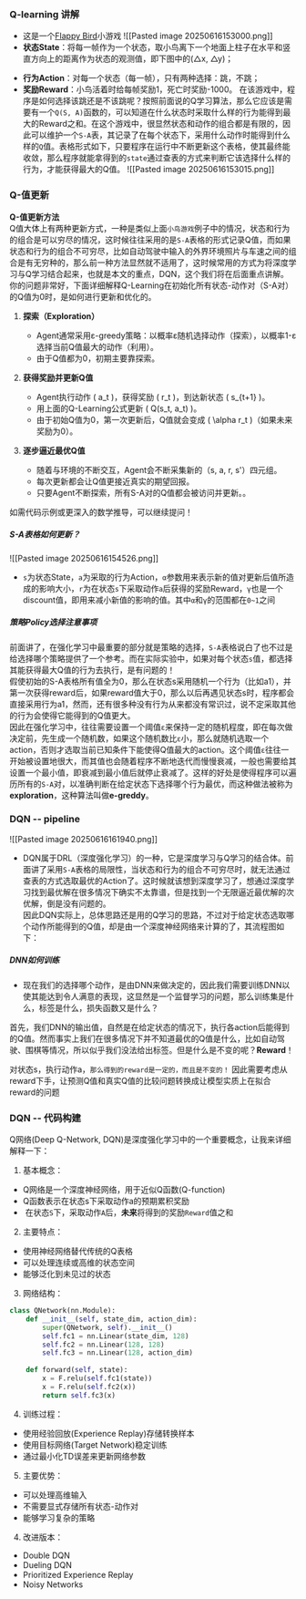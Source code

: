 ### Q-learning 讲解
* 这是一个[Flappy Bird](https://zhida.zhihu.com/search?content_id=120377040&content_type=Article&match_order=1&q=Flappy+Bird&zhida_source=entity)小游戏
![[Pasted image 20250616153000.png]]
* **状态State**：将每一帧作为一个状态，取小鸟离下一个地面上柱子在水平和竖直方向上的距离作为状态的观测值，即下图中的(△x, △y)；
- **行为Action**：对每一个状态（每一帧），只有两种选择：跳，不跳；
- **奖励Reward**：小鸟活着时给每帧奖励1，死亡时奖励-1000。
  在该游戏中，程序是如何选择该跳还是不该跳呢？按照前面说的Q学习算法，那么它应该是需要有一个`Q(S, A)`函数的，可以知道在什么状态时采取什么样的行为能得到最大的Reward之和。在这个游戏中，很显然状态和动作的组合都是有限的，因此可以维护一个`S-A`表，其记录了在每个状态下，采用什么动作时能得到什么样的`Q`值。表格形式如下，只要程序在运行中不断更新这个表格，使其最终能收敛，那么程序就能拿得到的`state`通过查表的方式来判断它该选择什么样的行为，才能获得最大的Q值。
![[Pasted image 20250616153015.png]]
### Q-值更新
**Q-值更新方法**  
Q值大体上有两种更新方式，一种是类似上面`小鸟游戏`例子中的情况，状态和行为的组合是可以穷尽的情况，这时候往往采用的是`S-A`表格的形式记录Q值，而如果状态和行为的组合不可穷尽，比如自动驾驶中输入的外界环境照片与车速之间的组合是有无穷种的，那么前一种方法显然就不适用了，这时候常用的方式为将深度学习与Q学习结合起来，也就是本文的重点，DQN，这个我们将在后面重点讲解。
你的问题非常好，下面详细解释Q-Learning在初始化所有状态-动作对（S-A对）的Q值为0时，是如何进行更新和优化的。

1. **探索（Exploration）**  
   - Agent通常采用ε-greedy策略：以概率ε随机选择动作（探索），以概率1-ε选择当前Q值最大的动作（利用）。
   - 由于Q值都为0，初期主要靠探索。

2. **获得奖励并更新Q值**  
   - Agent执行动作 \( a_t \)，获得奖励 \( r_t \)，到达新状态 \( s_{t+1} \)。
   - 用上面的Q-Learning公式更新 \( Q(s_t, a_t) \)。
   - 由于初始Q值为0，第一次更新后，Q值就会变成 \( \alpha r_t \)（如果未来奖励为0）。

3. **逐步逼近最优Q值**  
   - 随着与环境的不断交互，Agent会不断采集新的（s, a, r, s'）四元组。
   - 每次更新都会让Q值更接近真实的期望回报。
   - 只要Agent不断探索，所有S-A对的Q值都会被访问并更新。。

如需代码示例或更深入的数学推导，可以继续提问！
##### S-A表格如何更新？

![[Pasted image 20250616154526.png]]
* `s`为状态State，`a`为采取的行为Action，`α`参数用来表示新的值对更新后值所造成的影响大小，`r`为在状态`s`下采取动作`a`后获得的奖励Reward，`γ`也是一个discount值，即用来减小新值的影响的值。其中`α`和`γ`的范围都在`0~1`之间

##### 策略Policy选择注意事项  
前面讲了，在强化学习中最重要的部分就是策略的选择，`S-A`表格说白了也不过是给选择哪个策略提供了一个参考。而在实际实验中，如果对每个状态`s`值，都选择其能获得最大Q值的行为去执行，是有问题的！  
假使初始的S-A表格所有值全为0，那么在状态s采用随机一个行为（比如a1），并第一次获得reward后，如果reward值大于0，那么以后再遇见状态s时，程序都会直接采用行为a1，然而，还有很多种没有行为从来都没有常识过，说不定采取其他的行为会使得它能得到的Q值更大。  
因此在强化学习中，往往需要设置一个阈值`ε`来保持一定的随机程度，即在每次做决定前，先生成一个随机数，如果这个随机数比`ε`小，那么就随机选取一个action，否则才选取当前已知条件下能使得Q值最大的action。这个阈值`ε`往往一开始被设置地很大，而其值也会随着程序不断地迭代而慢慢衰减，一般也需要给其设置一个最小值，即衰减到最小值后就停止衰减了。这样的好处是使得程序可以遍历所有的`S-A`对，以准确判断在给定状态下选择哪个行为最优，而这种做法被称为**exploration**，这种算法叫做**e-greddy**。

### DQN -- pipeline
![[Pasted image 20250616161940.png]]
* DQN属于DRL（深度强化学习）的一种，它是深度学习与Q学习的结合体。前面讲了采用`S-A`表格的局限性，当状态和行为的组合不可穷尽时，就无法通过查表的方式选取最优的Action了。这时候就该想到深度学习了，想通过深度学习找到最优解在很多情况下确实不太靠谱，但是找到一个无限逼近最优解的次优解，倒是没有问题的。  
因此DQN实际上，总体思路还是用的Q学习的思路，不过对于给定状态选取哪个动作所能得到的Q值，却是由一个深度神经网络来计算的了，其流程图如下：
##### DNN如何训练
* 现在我们的选择哪个动作，是由DNN来做决定的，因此我们需要训练DNN以使其能达到令人满意的表现，这显然是一个监督学习的问题，那么训练集是什么，标签是什么，损失函数又是什么？  

首先，我们DNN的输出值，自然是在给定状态的情况下，执行各action后能得到的Q值。然而事实上我们在很多情况下并不知道最优的Q值是什么，比如自动驾驶、围棋等情况，所以似乎我们没法给出标签。但是什么是不变的呢？**Reward**！

对状态s，执行动作a，`那么得到的reward是一定的，而且是不变的！`  因此需要考虑从reward下手，让预测Q值和真实Q值的比较问题转换成让模型实质上在拟合reward的问题
  
  
### DQN -- 代码构建
Q网络(Deep Q-Network, DQN)是深度强化学习中的一个重要概念，让我来详细解释一下：

1. 基本概念：
- Q网络是一个深度神经网络，用于近似Q函数(Q-function)
- Q函数表示在状态s下采取动作a的预期累积奖励
-  在状态`S`下，采取动作`A`后，**未来**将得到的奖励`Reward`值之和

2. 主要特点：
- 使用神经网络替代传统的Q表格
- 可以处理连续或高维的状态空间
- 能够泛化到未见过的状态

3. 网络结构：
```python
class QNetwork(nn.Module):
    def __init__(self, state_dim, action_dim):
        super(QNetwork, self).__init__()
        self.fc1 = nn.Linear(state_dim, 128)
        self.fc2 = nn.Linear(128, 128)
        self.fc3 = nn.Linear(128, action_dim)
        
    def forward(self, state):
        x = F.relu(self.fc1(state))
        x = F.relu(self.fc2(x))
        return self.fc3(x)
```

4. 训练过程：
- 使用经验回放(Experience Replay)存储转换样本
- 使用目标网络(Target Network)稳定训练
- 通过最小化TD误差来更新网络参数

5. 主要优势：
- 可以处理高维输入
- 不需要显式存储所有状态-动作对
- 能够学习复杂的策略

4. 改进版本：
- Double DQN
- Dueling DQN
- Prioritized Experience Replay
- Noisy Networks